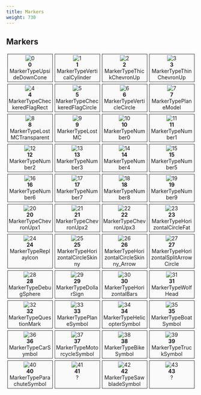 ```yaml
---
title: Markers
weight: 730
---
```


Markers
-----

<!-- _loc1_.map((name, idx) => `<div class="marker"><span><img src="/markers/${name}.png" alt="${name}"> ${idx}<br>${name}</div>`).join('\n') -->

<style text="text/css">
.markers {
    display:grid;
    grid-template-columns: repeat(auto-fill, 25%);
}

.marker {
    padding: 2.5px;
    margin: 2.5px;
    border: 1px solid #333;
    background-color: #fafafa;
    position: relative
}

.marker span {
    display: block;
    text-align: center;
    bottom: 2.5px;
    left: 2.5px;
    right: 2.5px;
    word-wrap: break-word;
}

.marker img {
    max-height: 200px;
}
</style>

<div class="markers">
<div class="marker"><span><img src="/markers/0.png" alt="0"><br><strong>0</strong><br>MarkerTypeUpsideDownCone</span></div>
<div class="marker"><span><img src="/markers/1.png" alt="1"><br><strong>1</strong><br>MarkerTypeVerticalCylinder</span></div>
<div class="marker"><span><img src="/markers/2.png" alt="2"><br><strong>2</strong><br>MarkerTypeThickChevronUp</span></div>
<div class="marker"><span><img src="/markers/3.png" alt="3"><br><strong>3</strong><br>MarkerTypeThinChevronUp</span></div>
<div class="marker"><span><img src="/markers/4.png" alt="4"><br><strong>4</strong><br>MarkerTypeCheckeredFlagRect</span></div>
<div class="marker"><span><img src="/markers/5.png" alt="5"><br><strong>5</strong><br>MarkerTypeCheckeredFlagCircle</span></div>
<div class="marker"><span><img src="/markers/6.png" alt="6"><br><strong>6</strong><br>MarkerTypeVerticleCircle</span></div>
<div class="marker"><span><img src="/markers/7.png" alt="7"><br><strong>7</strong><br>MarkerTypePlaneModel</span></div>
<div class="marker"><span><img src="/markers/8.png" alt="8"><br><strong>8</strong><br>MarkerTypeLostMCTransparent</span></div>
<div class="marker"><span><img src="/markers/9.png" alt="9"><br><strong>9</strong><br>MarkerTypeLostMC</span></div>
<div class="marker"><span><img src="/markers/10.png" alt="10"><br><strong>10</strong><br>MarkerTypeNumber0</span></div>
<div class="marker"><span><img src="/markers/11.png" alt="11"><br><strong>11</strong><br>MarkerTypeNumber1</span></div>
<div class="marker"><span><img src="/markers/12.png" alt="12"><br><strong>12</strong><br>MarkerTypeNumber2</span></div>
<div class="marker"><span><img src="/markers/13.png" alt="13"><br><strong>13</strong><br>MarkerTypeNumber3</span></div>
<div class="marker"><span><img src="/markers/14.png" alt="14"><br><strong>14</strong><br>MarkerTypeNumber4</span></div>
<div class="marker"><span><img src="/markers/15.png" alt="15"><br><strong>15</strong><br>MarkerTypeNumber5</span></div>
<div class="marker"><span><img src="/markers/16.png" alt="16"><br><strong>16</strong><br>MarkerTypeNumber6</span></div>
<div class="marker"><span><img src="/markers/17.png" alt="17"><br><strong>17</strong><br>MarkerTypeNumber7</span></div>
<div class="marker"><span><img src="/markers/18.png" alt="18"><br><strong>18</strong><br>MarkerTypeNumber8</span></div>
<div class="marker"><span><img src="/markers/19.png" alt="19"><br><strong>19</strong><br>MarkerTypeNumber9</span></div>
<div class="marker"><span><img src="/markers/20.png" alt="20"><br><strong>20</strong><br>MarkerTypeChevronUpx1</span></div>
<div class="marker"><span><img src="/markers/21.png" alt="21"><br><strong>21</strong><br>MarkerTypeChevronUpx2</span></div>
<div class="marker"><span><img src="/markers/22.png" alt="22"><br><strong>22</strong><br>MarkerTypeChevronUpx3</span></div>
<div class="marker"><span><img src="/markers/23.png" alt="23"><br><strong>23</strong><br>MarkerTypeHorizontalCircleFat</span></div>
<div class="marker"><span><img src="/markers/24.png" alt="24"><br><strong>24</strong><br>MarkerTypeReplayIcon</span></div>
<div class="marker"><span><img src="/markers/25.png" alt="25"><br><strong>25</strong><br>MarkerTypeHorizontalCircleSkinny</span></div>
<div class="marker"><span><img src="/markers/26.png" alt="26"><br><strong>26</strong><br>MarkerTypeHorizontalCircleSkinny_Arrow</span></div>
<div class="marker"><span><img src="/markers/27.png" alt="27"><br><strong>27</strong><br>MarkerTypeHorizontalSplitArrowCircle</span></div>
<div class="marker"><span><img src="/markers/28.png" alt="28"><br><strong>28</strong><br>MarkerTypeDebugSphere</span></div>
<div class="marker"><span><img src="/markers/29.png" alt="29"><br><strong>29</strong><br>MarkerTypeDollarSign</span></div>
<div class="marker"><span><img src="/markers/30.png" alt="30"><br><strong>30</strong><br>MarkerTypeHorizontalBars</span></div>
<div class="marker"><span><img src="/markers/31.png" alt="31"><br><strong>31</strong><br>MarkerTypeWolfHead</span></div>
<div class="marker"><span><img src="/markers/32.png" alt="32"><br><strong>32</strong><br>MarkerTypeQuestionMark</span></div>
<div class="marker"><span><img src="/markers/33.png" alt="33"><br><strong>33</strong><br>MarkerTypePlaneSymbol</span></div>
<div class="marker"><span><img src="/markers/34.png" alt="34"><br><strong>34</strong><br>MarkerTypeHelicopterSymbol</span></div>
<div class="marker"><span><img src="/markers/35.png" alt="35"><br><strong>35</strong><br>MarkerTypeBoatSymbol</span></div>
<div class="marker"><span><img src="/markers/36.png" alt="36"><br><strong>36</strong><br>MarkerTypeCarSymbol</span></div>
<div class="marker"><span><img src="/markers/37.png" alt="37"><br><strong>37</strong><br>MarkerTypeMotorcycleSymbol</span></div>
<div class="marker"><span><img src="/markers/38.png" alt="38"><br><strong>38</strong><br>MarkerTypeBikeSymbol</span></div>
<div class="marker"><span><img src="/markers/39.png" alt="39"><br><strong>39</strong><br>MarkerTypeTruckSymbol</span></div>
<div class="marker"><span><img src="/markers/40.png" alt="40"><br><strong>40</strong><br>MarkerTypeParachuteSymbol</span></div>
<div class="marker"><span><img src="/markers/41.png" alt="41"><br><strong>41</strong><br>?</span></div>
<div class="marker"><span><img src="/markers/42.png" alt="42"><br><strong>42</strong><br>MarkerTypeSawbladeSymbol</span></div>
<div class="marker"><span><img src="/markers/43.png" alt="43"><br><strong>43</strong><br>?</span></div>
</div>